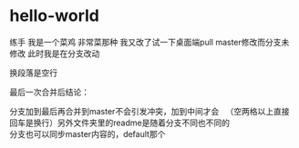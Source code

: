 # hello-world
练手
我是一个菜鸡
非常菜那种
我又改了试一下桌面端pull
master修改而分支未修改
此时我是在分支改动

换段落是空行

最后一次合并后结论：

分支加到最后再合并到master不会引发冲突，加到中间才会  
（空两格以上直接回车是换行）另外文件夹里的readme是随着分支不同也不同的  
分支也可以同步master内容的，default那个
